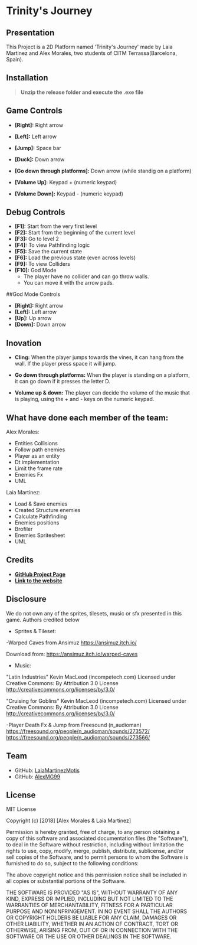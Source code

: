 # Trinity's Journey
## Presentation
This Project is a 2D Platform named 'Trinity's Journey' made by Laia Martinez and Alex Morales, two students of CITM Terrassa(Barcelona, Spain). 

## Installation
> __Unzip the release folder and execute the .exe file__

## Game Controls
* __[Right]:__ Right arrow
* __[Left]:__ Left arrow
* __[Jump]:__ Space bar
* __[Duck]:__ Down arrow

* __[Go down through platforms]:__ Down arrow (while standig on a platform)

* __[Volume Up]:__ Keypad + (numeric keypad)
* __[Volume Down]:__ Keypad - (numeric keypad)

## Debug Controls
- __[F1]:__ Start from the very first level
- __[F2]:__ Start from the beginning of the current level
- __[F3]:__ Go to level 2
- __[F4]:__ To view Pathfinding logic
- __[F5]:__ Save the current state
- __[F6]:__ Load the previous state (even across levels)
- __[F9]:__ To view Colliders
- __[F10]:__ God Mode
  - The player have no collider and can go throw walls.
  - You can move it with the arrow pads.

##God Mode Controls
* __[Right]:__ Right arrow
* __[Left]:__ Left arrow
* __[Up]:__ Up arrow
* __[Down]:__ Down arrow

## Inovation
* __Cling:__ When the player jumps towards the vines, it can hang from the wall. If the player press space it will jump.
* __Go down through platforms:__ When the player is standing on a platform, it can go down if it presses the letter D.

* __Volume up & down:__ The player can decide the volume of the music that is playing, using the + and - keys on the numeric keypad.


## What have done each member of the team:

Alex Morales:
- Entities Collisions
- Follow path enemies
- Player as an entity
- Dt implementation 
- Limit the frame rate
- Enemies Fx
- UML


Laia Martinez:
- Load & Save enemies 
- Created Structure enemies
- Calculate Pathfinding
- Enemies positions
- Brofiler
- Enemies Spritesheet 
- UML


## Credits
* **[GitHub Project Page](https://github.com/AlexMG99/CITM2_2D_Platform)**
* **[Link to the website](https://laiamartinezmot.wixsite.com/trinitysjourney)**

## Disclosure
We do not own any of the sprites, tilesets, music or sfx presented in this game. Authors credited below


* Sprites & Tileset:

-Warped Caves from Ansimuz https://ansimuz.itch.io/


Download from: https://ansimuz.itch.io/warped-caves

* Music:

"Latin Industries" Kevin MacLeod (incompetech.com)
Licensed under Creative Commons: By Attribution 3.0 License
http://creativecommons.org/licenses/by/3.0/

"Cruising for Goblins" Kevin MacLeod (incompetech.com)
Licensed under Creative Commons: By Attribution 3.0 License
http://creativecommons.org/licenses/by/3.0/

-Player Death Fx & Jump from Freesound (n_audioman)
https://freesound.org/people/n_audioman/sounds/273572/
https://freesound.org/people/n_audioman/sounds/273566/

## Team
* GitHub: [LaiaMartinezMotis](https://github.com/LaiaMartinezMotis)
* GitHub: [AlexMG99](https://github.com/AlexMG99)

## License

MIT License

Copyright (c) [2018] [Alex Morales & Laia Martinez]

Permission is hereby granted, free of charge, to any person obtaining a copy
of this software and associated documentation files (the "Software"), to deal
in the Software without restriction, including without limitation the rights
to use, copy, modify, merge, publish, distribute, sublicense, and/or sell
copies of the Software, and to permit persons to whom the Software is
furnished to do so, subject to the following conditions:

The above copyright notice and this permission notice shall be included in all
copies or substantial portions of the Software.

THE SOFTWARE IS PROVIDED "AS IS", WITHOUT WARRANTY OF ANY KIND, EXPRESS OR
IMPLIED, INCLUDING BUT NOT LIMITED TO THE WARRANTIES OF MERCHANTABILITY,
FITNESS FOR A PARTICULAR PURPOSE AND NONINFRINGEMENT. IN NO EVENT SHALL THE
AUTHORS OR COPYRIGHT HOLDERS BE LIABLE FOR ANY CLAIM, DAMAGES OR OTHER
LIABILITY, WHETHER IN AN ACTION OF CONTRACT, TORT OR OTHERWISE, ARISING FROM,
OUT OF OR IN CONNECTION WITH THE SOFTWARE OR THE USE OR OTHER DEALINGS IN THE
SOFTWARE.

